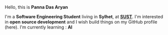 
Hello, this is **Panna Das Aryan**

I'm a **Software Engineering Student** living in **Sylhet**, at **[SUST](https://www.sust.edu/)**.
I'm interested in **open source development** and I wish build things on my GitHub profile (here).
I'm currently learning : **AI**


